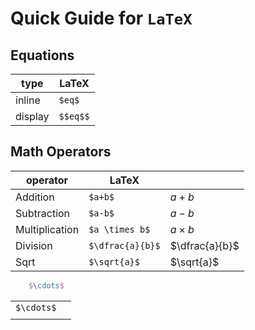 # Quick Guide for ```LaTeX```

## Equations

| type    | LaTeX    |
|---------|----------|
| inline  | `$eq$`   |
| display | `$$eq$$` |

## Math Operators

| operator       | LaTeX            |                 |
|----------------|------------------|:----------------|
| Addition       | `$a+b$`          | $a+b$           |
| Subtraction    | `$a-b$`          | $a-b$           |
| Multiplication | `$a \times b$`   | $a \times b$    |
| Division       | `$\dfrac{a}{b}$` | $\dfrac{a}{b}$  |
| Sqrt           | `$\sqrt{a}$`     | $\sqrt{a}$      |

```latex
    $\cdots$
```

|            | |
|------------|-|
| `$\cdots$` | |
|            | |
